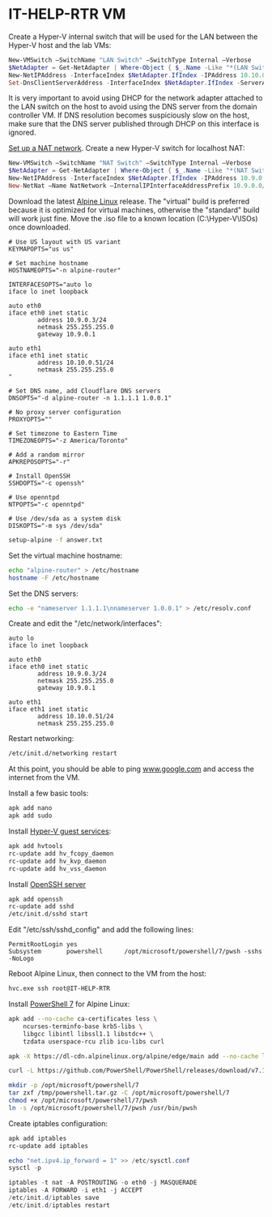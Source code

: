# IT-HELP-RTR VM

Create a Hyper-V internal switch that will be used for the LAN between the Hyper-V host and the lab VMs:

```powershell
New-VMSwitch –SwitchName "LAN Switch" –SwitchType Internal –Verbose
$NetAdapter = Get-NetAdapter | Where-Object { $_.Name -Like "*(LAN Switch)" }
New-NetIPAddress -InterfaceIndex $NetAdapter.IfIndex -IPAddress 10.10.0.5 -PrefixLength 24
Set-DnsClientServerAddress -InterfaceIndex $NetAdapter.IfIndex -ServerAddresses @()
```

It is very important to avoid using DHCP for the network adapter attached to the LAN switch on the host to avoid using the DNS server from the domain controller VM. If DNS resolution becomes suspiciously slow on the host, make sure that the DNS server published through DHCP on this interface is ignored.

[Set up a NAT network](https://docs.microsoft.com/en-us/virtualization/hyper-v-on-windows/user-guide/setup-nat-network). Create a new Hyper-V switch for localhost NAT:

```powershell
New-VMSwitch –SwitchName "NAT Switch" –SwitchType Internal –Verbose
$NetAdapter = Get-NetAdapter | Where-Object { $_.Name -Like "*(NAT Switch)" }
New-NetIPAddress -InterfaceIndex $NetAdapter.IfIndex -IPAddress 10.9.0.1 -PrefixLength 24
New-NetNat –Name NatNetwork –InternalIPInterfaceAddressPrefix 10.9.0.0/24
```

Download the latest [Alpine Linux](https://www.alpinelinux.org/downloads/) release. The "virtual" build is preferred because it is optimized for virtual machines, otherwise the "standard" build will work just fine. Move the .iso file to a known location (C:\Hyper-V\ISOs) once downloaded.

```text
# Use US layout with US variant
KEYMAPOPTS="us us"

# Set machine hostname
HOSTNAMEOPTS="-n alpine-router"

INTERFACESOPTS="auto lo
iface lo inet loopback

auto eth0
iface eth0 inet static
        address 10.9.0.3/24
        netmask 255.255.255.0
        gateway 10.9.0.1

auto eth1
iface eth1 inet static
        address 10.10.0.51/24
        netmask 255.255.255.0
"

# Set DNS name, add Cloudflare DNS servers
DNSOPTS="-d alpine-router -n 1.1.1.1 1.0.0.1"

# No proxy server configuration
PROXYOPTS=""

# Set timezone to Eastern Time
TIMEZONEOPTS="-z America/Toronto"

# Add a random mirror
APKREPOSOPTS="-r"

# Install OpenSSH
SSHDOPTS="-c openssh"

# Use openntpd
NTPOPTS="-c openntpd"

# Use /dev/sda as a system disk
DISKOPTS="-m sys /dev/sda"
```

```bash
setup-alpine -f answer.txt
```

Set the virtual machine hostname:

```bash
echo "alpine-router" > /etc/hostname
hostname -F /etc/hostname
```

Set the DNS servers:

```bash
echo -e "nameserver 1.1.1.1\nnameserver 1.0.0.1" > /etc/resolv.conf
```

Create and edit the "/etc/network/interfaces":

```text
auto lo
iface lo inet loopback

auto eth0
iface eth0 inet static
        address 10.9.0.3/24
        netmask 255.255.255.0
        gateway 10.9.0.1

auto eth1
iface eth1 inet static
        address 10.10.0.51/24
        netmask 255.255.255.0
```

Restart networking:

```bash
/etc/init.d/networking restart
```

At this point, you should be able to ping www.google.com and access the internet from the VM.

Install a few basic tools:

```bash
apk add nano
apk add sudo
```

Install [Hyper-V guest services](https://wiki.alpinelinux.org/wiki/Hyper-V_guest_services):

```bash
apk add hvtools
rc-update add hv_fcopy_daemon
rc-update add hv_kvp_daemon
rc-update add hv_vss_daemon
```

Install [OpenSSH server](https://wiki.alpinelinux.org/wiki/Setting_up_a_ssh-server)

```bash
apk add openssh
rc-update add sshd
/etc/init.d/sshd start
```

Edit "/etc/ssh/sshd_config" and add the following lines:

```text
PermitRootLogin yes
Subsystem       powershell      /opt/microsoft/powershell/7/pwsh -sshs -NoLogo
```

Reboot Alpine Linux, then connect to the VM from the host:

```bash
hvc.exe ssh root@IT-HELP-RTR
```

Install [PowerShell 7](https://docs.microsoft.com/en-us/powershell/scripting/install/installing-powershell-core-on-linux) for Alpine Linux:

```bash
apk add --no-cache ca-certificates less \
    ncurses-terminfo-base krb5-libs \
    libgcc libintl libssl1.1 libstdc++ \
    tzdata userspace-rcu zlib icu-libs curl

apk -X https://dl-cdn.alpinelinux.org/alpine/edge/main add --no-cache lttng-ust

curl -L https://github.com/PowerShell/PowerShell/releases/download/v7.1.3/powershell-7.1.3-linux-alpine-x64.tar.gz -o /tmp/powershell.tar.gz

mkdir -p /opt/microsoft/powershell/7
tar zxf /tmp/powershell.tar.gz -C /opt/microsoft/powershell/7
chmod +x /opt/microsoft/powershell/7/pwsh
ln -s /opt/microsoft/powershell/7/pwsh /usr/bin/pwsh
```

Create iptables configuration:

```powershell
apk add iptables
rc-update add iptables

echo "net.ipv4.ip_forward = 1" >> /etc/sysctl.conf
sysctl -p

iptables -t nat -A POSTROUTING -o eth0 -j MASQUERADE
iptables -A FORWARD -i eth1 -j ACCEPT
/etc/init.d/iptables save
/etc/init.d/iptables restart
```

